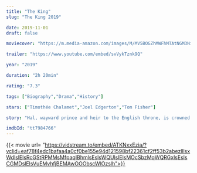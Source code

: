 ```yaml
---
title: "The King"
slug: "The King 2019"

date: 2019-11-01
draft: false

moviecover: "https://m.media-amazon.com/images/M/MV5BOGZhMWFhMTAtNGM3Ni00MTdhLTg3NmMtMDViYTc5ODVkZWVlXkEyXkFqcGdeQXVyMTkxNjUyNQ@@._V1_UX182_CR0,0,182,268_AL_.jpg"

trailer: "https://www.youtube.com/embed/svVykTznk9Q"

year: "2019"

duration: "2h 20min"

rating: "7.3"

tags: ["Biography","Drama","History"]

stars: ["Timothée Chalamet","Joel Edgerton","Tom Fisher"]

story: "Hal, wayward prince and heir to the English throne, is crowned King Henry V after his tyrannical father dies. Now the young king must navigate palace politics, the war his father left behind, and the emotional strings of his past life."

imdbId: "tt7984766"
---
```


{{< movie url= "https://vidstream.to/embed/ATKNxxEzia/?vclid=eaf78f4edc1bafaa4a0cf0be155e94d121598bf22361cf2ff53b2abezlllsxWdlslElsRcGStRPMMsMfpaqlBhmlsEslsWQUlslElsMOcSbzMqWQRGxlsEslsCGMDslElsVuEMvhfjBEMAwOOObscWlOzslh">}}

